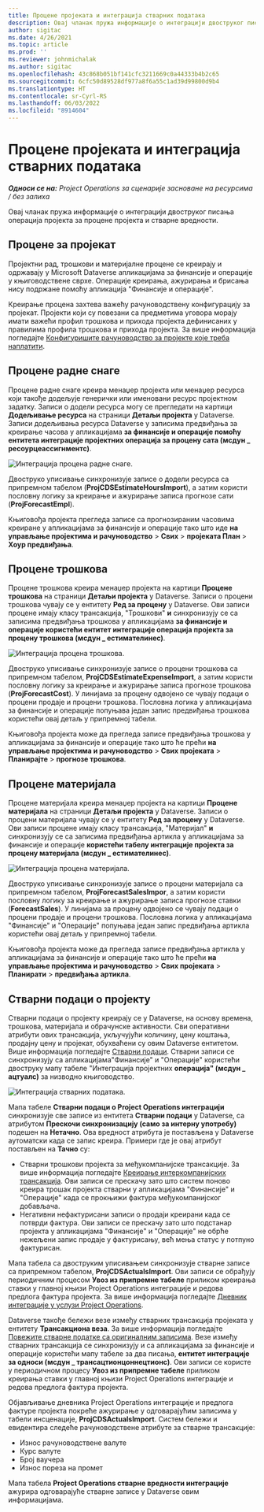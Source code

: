 ```yaml
---
title: Процене пројеката и интеграција стварних података
description: Овај чланак пружа информације о интеграцији двоструког писања операција пројекта за процене пројекта и стварне вредности.
author: sigitac
ms.date: 4/26/2021
ms.topic: article
ms.prod: ''
ms.reviewer: johnmichalak
ms.author: sigitac
ms.openlocfilehash: 43c868b051bf141cfc3211669c0a44333b4b2c65
ms.sourcegitcommit: 6cfc50d89528df977a8f6a55c1ad39d99800d9b4
ms.translationtype: HT
ms.contentlocale: sr-Cyrl-RS
ms.lasthandoff: 06/03/2022
ms.locfileid: "8914604"
---
```

# <a name="project-estimates-and-actuals-integration"></a>Процене пројеката и интеграција стварних података

_**Односи се на:** Project Operations за сценарије засноване на ресурсима / без залиха_

Овај чланак пружа информације о интеграцији двоструког писања операција пројекта за процене пројекта и стварне вредности.

## <a name="project-estimates"></a>Процене за пројекат

Пројектни рад, трошкови и материјалне процене се креирају и одржавају у Microsoft Dataverse апликацијама за финансије и операције у књиговодствене сврхе. Операције креирања, ажурирања и брисања нису подржане помоћу апликација "Финансије и операције".

Креирање процена захтева важећу рачуноводствену конфигурацију за пројекат. Пројекти који су повезани са предметима уговора морају имати важећи профил трошкова и прихода пројекта дефинисаних у правилима профила трошкова и прихода пројекта. За више информација погледајте [Конфигуришите рачуноводство за пројекте које треба наплатити](../project-accounting/configure-accounting-billable-projects.md#configure-project-cost-and-revenue-profile-rules).

## <a name="labor-estimates"></a>Процене радне снаге

Процене радне снаге креира менаџер пројекта или менаџер ресурса који такође додељује генерички или именовани ресурс пројектном задатку. Записи о додели ресурса могу се прегледати на картици **Додељивање ресурса** на страници **Детаљи пројекта** у Dataverse. Записи додељивања ресурса Dataverse у записима предвиђања за креирање часова у апликацијама **за финансије и операције помоћу ентитета интеграције пројектних операција за процену сата (мсдyн \_ ресоурцеассигнментс)**.

   ![Интеграција процена радне снаге.](./Media/DW4LaborEstimates.png)

Двоструко уписивање синхронизује записе о додели ресурса са припремном табелом (**ProjCDSEstimateHoursImport**), а затим користи пословну логику за креирање и ажурирање записа прогнозе сати (**ProjForecastEmpl**).

Књиговођа пројекта прегледа записе са прогнозираним часовима креиране у апликацијама за финансије и операције тако што иде **на управљање пројектима и рачуноводство** > **Свих** > **пројеката План** > **Хоур предвиђања**.

## <a name="expense-estimates"></a>Процене трошкова

Процене трошкова креира менаџер пројекта на картици **Процене трошкова** на страници **Детаљи пројекта** у Dataverse. Записи о процени трошкова чувају се у ентитету **Ред за процену** у Dataverse. Ови записи процене имају класу трансакција, "Трошкови" **и** синхронизују се са записима предвиђања трошкова у апликацијама **за финансије и операције користећи ентитет интеграције операција пројекта за процену трошкова (мсдyн \_ естимателинес)**.

   ![Интеграција процена трошкова.](./Media/DW4ExpenseEstimates.png)

Двоструко уписивање синхронизује записе о процени трошкова са припремном табелом, **ProjCDSEstimateExpenseImport**, а затим користи пословну логику за креирање и ажурирање записа прогнозе трошкова (**ProjForecastCost**). У линијама за процену одвојено се чувају подаци о процени продаје и процени трошкова. Пословна логика у апликацијама за финансије и операције попуњава један запис предвиђања трошкова користећи овај детаљ у припремној табели.

Књиговођа пројекта може да прегледа записе предвиђања трошкова у апликацијама за финансије и операције тако што ће прећи **на управљање пројектима и рачуноводство** > **Свих пројеката** > **Планирајте** > **прогнозе трошкова**.

## <a name="material-estimates"></a>Процене материјала

Процене материјала креира менаџер пројекта на картици **Процене материјала** на страници **Детаљи пројекта** у Dataverse. Записи о процени материјала чувају се у ентитету **Ред за процену** у Dataverse. Ови записи процене имају класу трансакција, "Материјал" **и** синхронизују се са записима предвиђања артикла у апликацијама за финансије и операције **користећи табелу интеграције пројекта за процену материјала (мсдyн \_ естимателинес)**.

   ![Интеграција процена материјала.](./Media/DW4MaterialEstimates.png)

Двоструко уписивање синхронизује записе о процени материјала са припремном табелом, **ProjForecastSalesImpor**, а затим користи пословну логику за креирање и ажурирање записа прогнозе ставки (**ForecastSales**). У линијама за процену одвојено се чувају подаци о процени продаје и процени трошкова. Пословна логика у апликацијама "Финансије" и "Операције" попуњава један запис предвиђања артикла користећи овај детаљ у припремној табели.

Књиговођа пројекта може да прегледа записе предвиђања артикла у апликацијама за финансије и операције тако што ће прећи **на управљање пројектима и рачуноводство** > **Свих пројеката** > **Планирати** > **предвиђања артикла**.

## <a name="project-actuals"></a>Стварни подаци о пројекту

Стварни подаци о пројекту креирају се у Dataverse, на основу времена, трошкова, материјала и обрачунске активности. Сви оперативни атрибути ових трансакција, укључујући количину, цену коштања, продајну цену и пројекат, обухваћени су овим Dataverse ентитетом. Више информација погледајте [Стварни подаци](../actuals/actuals-overview.md). Стварни записи се синхронизују са апликацијама"Финансије" и "Операције" користећи двоструку мапу табеле "Интеграција пројектних **операција" (мсдyн \_ ацтуалс)** за низводно књиговодство.

   ![Интеграција стварних података.](./Media/DW4Actuals.png)

Мапа табеле **Стварни подаци о Project Operations интеграцији** синхронизује све записе из ентитета **Стварни подаци** у Dataverse, са атрибутом **Прескочи синхронизацију (само за интерну употребу)** подешен на **Нетачно**. Ова вредност атрибута је постављена у Dataverse аутоматски када се запис креира. Примери где је овај атрибут постављен на **Тачно** су:

  - Стварни трошкови пројекта за међукомпанијске трансакције. За више информација погледајте [Креирање интеркомпанијских трансакција](../project-accounting/create-intercompany-transactions.md). Ови записи се прескачу зато што систем поново креира трошак пројекта стварни у апликацијама "Финансије" и "Операције" када се прокњижи фактура међукомпанијског добављача.
  - Негативни нефактурисани записи о продаји креирани када се потврди фактура. Ови записи се прескачу зато што подстанар пројекта у апликацијама "Финансије" и "Операције" не обрће нежељени запис продаје у фактурисању, већ мења статус у потпуно фактурисан.

Мапа табела са двоструким уписивањем синхронизује стварне записе са припремном табелом, **ProjCDSActualsImport**. Ови записи се обрађују периодичним процесом **Увоз из припремне табеле** приликом креирања ставки у главној књизи Project Operations интеграције и редова предлога фактура пројекта. За више информација погледајте [Дневник интеграције у услузи Project Operations](../project-accounting/project-operations-integration-journal.md).

Dataverse такође бележи везе између стварних трансакција пројеката у ентитету **Трансакциона веза**. За више информација погледајте [Повежите стварне податке са оригиналним записима](../actuals/linkingactuals.md). Везе између стварних трансакција се синхронизују и са апликацијама за финансије и операције користећи мапу табеле за два писања, **ентитет интеграције за односи (мсдyн \_ трансацтионцоннецтионс)**. Ови записи се користе у периодичном процесу **Увоз из припремне табеле** приликом креирања ставки у главној књизи Project Operations интеграције и редова предлога фактура пројекта.

Објављивање дневника Project Operations интеграције и предлога фактуре пројекта покреће ажурирање у одговарајућим записима у табели инсценације, **ProjCDSActualsImport**. Систем бележи и евидентира следеће рачуноводствене атрибуте за стварне трансакције:

- Износ рачуноводствене валуте
- Курс валуте
- Број ваучера
- Износ пореза на промет

Мапа табела **Project Operations стварне вредности интеграције** ажурира одговарајуће стварне записе у Dataverse овим информацијама.
